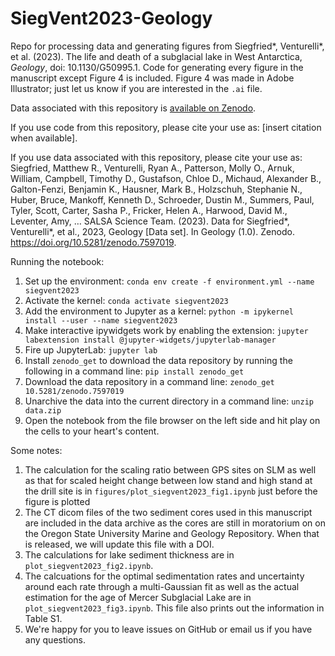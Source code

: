 # SiegVent2023-Geology 
Repo for processing data and generating figures from Siegfried\*, Venturelli\*, et al. (2023). The life and death of a subglacial lake in West Antarctica, *Geology*, doi: 10.1130/G50995.1. Code for generating every figure in the manuscript except Figure 4 is included. Figure 4 was made in Adobe Illustrator; just let us know if you are interested in the `.ai` file.

Data associated with this repository is [available on Zenodo](https://www.doi.org/10.5281/zenodo.7597019).

If you use code from this repository, please cite your use as:
[insert citation when available].

If you use data associated with this repository, please cite your use as:
Siegfried, Matthew R., Venturelli, Ryan A., Patterson, Molly O., Arnuk, William, Campbell, Timothy D., Gustafson, Chloe D., Michaud, Alexander B., Galton-Fenzi, Benjamin K., Hausner, Mark B., Holzschuh, Stephanie N., Huber, Bruce, Mankoff, Kenneth D., Schroeder, Dustin M., Summers, Paul, Tyler, Scott, Carter, Sasha P., Fricker, Helen A., Harwood, David M., Leventer, Amy, … SALSA Science Team. (2023). Data for Siegfried*, Venturelli*, et al., 2023, Geology [Data set]. In Geology (1.0). Zenodo. https://doi.org/10.5281/zenodo.7597019.


Running the notebook: 

1. Set up the environment: `conda env create -f environment.yml --name siegvent2023`
2. Activate the kernel: `conda activate siegvent2023`
3. Add the environment to Jupyter as a kernel: `python -m ipykernel install --user --name siegvent2023`
4. Make interactive ipywidgets work by enabling the extension: `jupyter labextension install @jupyter-widgets/jupyterlab-manager`
5. Fire up JupyterLab: `jupyter lab`
6. Install `zenodo_get` to download the data repository by running the following in a command line: `pip install zenodo_get`
7. Download the data repository in a command line: `zenodo_get 10.5281/zenodo.7597019` 
8. Unarchive the data into the current directory in a command line: `unzip data.zip`
9. Open the notebook from the file browser on the left side and hit play on the cells to your heart's content.

Some notes:

1. The calculation for the scaling ratio between GPS sites on SLM as well as that for scaled height change between low stand and high stand at the drill site is in `figures/plot_siegvent2023_fig1.ipynb` just before the figure is plotted
2. The CT dicom files of the two sediment cores used in this manuscript are included in the data archive as the cores are still in moratorium on on the Oregon State University Marine and Geology Repository. When that is released, we will update this file with a DOI.
3. The calculations for lake sediment thickness are in `plot_siegvent2023_fig2.ipynb`.
4. The calcuations for the optimal sedimentation rates and uncertainty around each rate through a multi-Gaussian fit as well as the actual estimation for the age of Mercer Subglacial Lake are in `plot_siegvent2023_fig3.ipynb`. This file also prints out the information in Table S1.
5. We're happy for you to leave issues on GitHub or email us if you have any questions.
